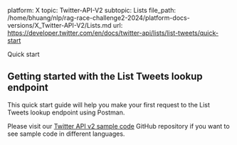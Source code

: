 platform: X
topic: Twitter-API-V2
subtopic: Lists
file_path: /home/bhuang/nlp/rag-race-challenge2-2024/platform-docs-versions/X_Twitter-API-V2/Lists.md
url: https://developer.twitter.com/en/docs/twitter-api/lists/list-tweets/quick-start

Quick start

## Getting started with the List Tweets lookup endpoint

This quick start guide will help you make your first request to the List Tweets lookup endpoint using Postman.

Please visit our [Twitter API v2 sample code](https://github.com/twitterdev/Twitter-API-v2-sample-code) GitHub repository if you want to see sample code in different languages.